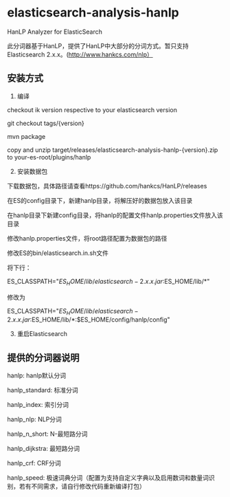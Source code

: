 # elasticsearch-analysis-hanlp
HanLP Analyzer for ElasticSearch

此分词器基于HanLP，提供了HanLP中大部分的分词方式。暂只支持Elasticsearch 2.x.x。(http://www.hankcs.com/nlp）

## 安装方式
1. 编译

checkout ik version respective to your elasticsearch version

git checkout tags/{version}

mvn package

copy and unzip target/releases/elasticsearch-analysis-hanlp-{version}.zip to your-es-root/plugins/hanlp

2. 安装数据包

下载数据包，具体路径请查看https://github.com/hankcs/HanLP/releases

在ES的config目录下，新建hanlp目录，将解压好的数据包放入该目录

在hanlp目录下新建config目录，将hanlp的配置文件hanlp.properties文件放入该目录

修改hanlp.properties文件，将root路径配置为数据包的路径

修改ES的bin/elasticsearch.in.sh文件

将下行：

ES_CLASSPATH="$ES_HOME/lib/elasticsearch-2.x.x.jar:$ES_HOME/lib/*"

修改为

ES_CLASSPATH="$ES_HOME/lib/elasticsearch-2.x.x.jar:$ES_HOME/lib/*:$ES_HOME/config/hanlp/config"

3. 重启Elasticsearch

## 提供的分词器说明

hanlp: hanlp默认分词

hanlp_standard: 标准分词

hanlp_index: 索引分词

hanlp_nlp: NLP分词

hanlp_n_short: N-最短路分词

hanlp_dijkstra: 最短路分词

hanlp_crf: CRF分词

hanlp_speed: 极速词典分词（配置为支持自定义字典以及启用数词和数量词识别，若有不同需求，请自行修改代码重新编译打包）